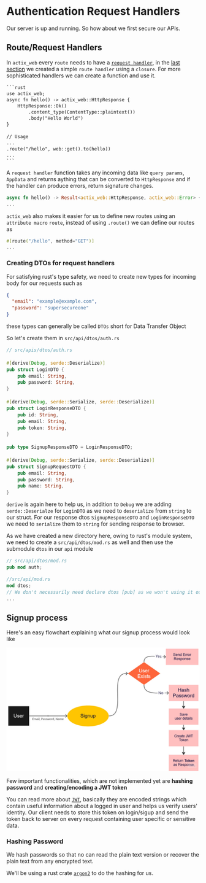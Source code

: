 # Authentication Request Handlers

Our server is up and running. So how about we first secure our APIs.

## Route/Request Handlers

In `actix_web` every `route` needs to have a [`request handler`](https://actix.rs/actix-web/actix_web/trait.Handler.html), in the
[last section](init_api.md#creating-a-server) we created a simple `route handler` using a `closure`.
For more sophisticated handlers we can create a function and use it.

````admonish example
```rust
use actix_web;
async fn hello() -> actix_web::HttpResponse {
    HttpResponse::Ok()
        .content_type(ContentType::plaintext())
        .body("Hello World")
}

// Usage
...
.route("/hello", web::get().to(hello))
...
```
````

A `request handler` function takes any incoming data like `query params`, `AppData` and returns aything that can be converted to
`HttpResponse` and if the handler can produce errors, return signature changes.

```rust
async fn hello() -> Result<actix_web::HttpResponse, actix_web::Error> {
...
```

`actix_web` also makes it easier for us to define new routes using an `attribute macro` `route`, instead of using `.route()` we can define our routes as

```rust
#[route("/hello", method="GET")]
...
```

### Creating DTOs for request handlers

For satisfying rust's type safety, we need to create new types for incoming body for our requests such as

```json
{
  "email": "example@example.com",
  "password": "supersecureone"
}
```

these types can generally be called `DTOs` short for Data Transfer Object

So let's create them in `src/api/dtos/auth.rs`

```rust
// src/apis/dtos/auth.rs

#[derive(Debug, serde::Deserialize)]
pub struct LoginDTO {
    pub email: String,
    pub password: String,
}

#[derive(Debug, serde::Serialize, serde::Deserialize)]
pub struct LoginResponseDTO {
    pub id: String,
    pub email: String,
    pub token: String,
}

pub type SignupResponseDTO = LoginResponseDTO;

#[derive(Debug, serde::Serialize, serde::Deserialize)]
pub struct SignupRequestDTO {
    pub email: String,
    pub password: String,
    pub name: String,
}
```

`derive` is again here to help us, in addition to `Debug` we are adding `serde::Deserialze` for `LoginDTO` as we need to `deserialize` from `string` to our struct.
For our response dtos `SignupResponseDTO` and `LoginResponseDTO` we need to `serialize` them to `string` for sending response to browser.

As we have created a new directory here, owing to rust's module system, we need to create a `src/api/dtos/mod.rs` as well and then use the submodule `dtos` in our `api` module

```rust
// src/api/dtos/mod.rs
pub mod auth;
```

```rust
//src/api/mod.rs
mod dtos;
// We don't necessarily need declare dtos [pub] as we won't using it outside of api module
...
```

## Signup process

Here's an easy flowchart explaining what our signup process would look like

![Signup Process](images/signup-dfd.jpg)

Few important functionalities, which are not implemented yet are **hashing password** and **creating/encoding a JWT token**

You can read more about [`JWT`](https://jwt.io), basically they are encoded strings which contain useful information about a logged
in user and helps us verify users' identity. Our client needs to store this token on login/sigup and send the token back to server
on every request containing user specific or sensitive data.

### Hashing Password

We hash passwords so that no can read the plain text version or recover the plain text from any encrypted text.

We'll be using a rust crate [`argon2`](https://docs.rs/rust-argon2/latest/argon2/) to do the hashing for us.

